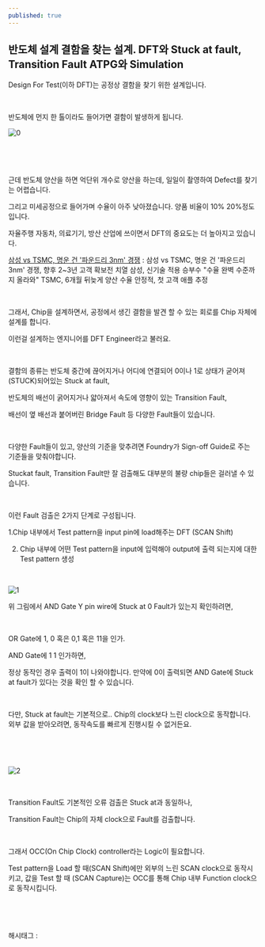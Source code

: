 ```yaml
---
published: true
---
```

## 반도체 설계 결함을 찾는 설계. DFT와 Stuck at fault, Transition Fault ATPG와 Simulation

Design For Test(이하 DFT)는 공정상 결함을 찾기 위한 설계입니다.

​

반도체에 먼지 한 톨이라도 들어가면 결함이 발생하게 됩니다.

![0](/asset/img/222999841092/0.png)

​

​

근데 반도체 양산을 하면 억단위 개수로 양산을 하는데, 일일이 촬영하여 Defect를 찾기는 어렵습니다.

그리고 미세공정으로 들어가며 수율이 아주 낮아졌습니다. 양품 비율이 10% 20%정도입니다.

자율주행 자동차, 의료기기, 방산 산업에 쓰이면서 DFT의 중요도는 더 높아지고 있습니다.

[삼성 vs TSMC, 명운 건 '파운드리 3nm' 경쟁](https://www.hankyung.com/economy/article/2023010914841) : 삼성 vs TSMC, 명운 건 '파운드리 3nm' 경쟁, 향후 2~3년 고객 확보전 치열 삼성, 신기술 적용 승부수 "수율 완벽 수준까지 올라와" TSMC, 6개월 뒤늦게 양산 수율 안정적, 첫 고객 애플 추정

​

그래서, Chip을 설계하면서, 공정에서 생긴 결함을 발견 할 수 있는 회로를 Chip 자체에 설계를 합니다.

이런걸 설계하는 엔지니어를 DFT Engineer라고 불러요.

​

결함의 종류는 반도체 중간에 끊어지거나 어디에 연결되어 0이나 1로 상태가 굳어져(STUCK)되어있는 Stuck at fault,

반도체의 배선이 굵어지거나 얇아져서 속도에 영향이 있는 Transition Fault,

배선이 옆 배선과 붙어버린 Bridge Fault 등 다양한 Fault들이 있습니다.

​

다양한 Fault들이 있고, 양산의 기준을 맞추려면 Foundry가 Sign-off Guide로 주는 기준들을 맞춰야합니다.

Stuckat fault, Transition Fault만 잘 검출해도 대부분의 불량 chip들은 걸러낼 수 있습니다.

​

이런  Fault 검출은 2가지 단계로 구성됩니다.

1.Chip 내부에서 Test pattern을 input pin에 load해주는 DFT (SCAN Shift)

2. Chip 내부에 어떤 Test pattern을 input에 입력해야 output에 출력 되는지에 대한 Test pattern 생성

​

![1](/asset/img/222999841092/1.png)

위 그림에서 AND Gate Y pin wire에 Stuck at 0 Fault가 있는지 확인하려면,

​

OR Gate에 1, 0 혹은 0,1 혹은 11을 인가.

AND Gate에 1 1 인가하면,

정상 동작인 경우 출력이 1이 나와야합니다. 만약에 0이 출력되면 AND Gate에 Stuck at fault가 있다는 것을 확인 할 수 있습니다.

​

다만, Stuck at fault는 기본적으로.. Chip의 clock보다 느린 clock으로 동작합니다. 외부 값을 받아오려면, 동작속도를 빠르게 진행시킬 수 없거든요.

​

​

![2](/asset/img/222999841092/2.png)

​

Transition Fault도 기본적인 오류 검출은 Stuck at과 동일하나,

Transition Fault는 Chip의 자체 clock으로 Fault를 검출합니다.

​

그래서 OCC(On Chip Clock) controller라는 Logic이 필요합니다.

Test pattern을 Load 할 때(SCAN Shift)에만 외부의 느린 SCAN clock으로 동작시키고, 값을 Test 할 때 (SCAN Capture)는 OCC를 통해 Chip 내부 Function clock으로 동작시킵니다.

​

​

 해시태그 : 